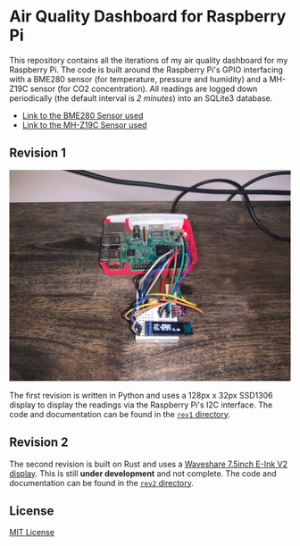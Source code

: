 # Air Quality Dashboard for Raspberry Pi

This repository contains all the iterations of my air quality dashboard for my Raspberry Pi. The code is built around the Raspberry Pi's GPIO interfacing with a BME280 sensor (for temperature, pressure and humidity) and a MH-Z19C sensor (for CO2 concentration). All readings are logged down periodically (the default interval is *2 minutes*) into an SQLite3 database.

* [Link to the BME280 Sensor used](https://www.aliexpress.com/item/32849462236.html)
* [Link to the MH-Z19C Sensor used](https://www.aliexpress.com/item/4001296615950.html)

## Revision 1

![Revision 1 image](docs/images/rev1.png)

The first revision is written in Python and uses a 128px x 32px SSD1306 display to display the readings via the Raspberry Pi's I2C interface. The code and documentation can be found in the [`rev1` directory](https://github.com/Polygonalr/pi-air-meter/tree/master/rev1).

## Revision 2

The second revision is built on Rust and uses a [Waveshare 7.5inch E-Ink V2 display](https://www.waveshare.com/7.5inch-e-paper.htm). This is still **under development** and not complete. The code and documentation can be found in the [`rev2` directory](https://github.com/Polygonalr/pi-air-meter/tree/master/rev2).

## License

[MIT License](/LICENSE)
